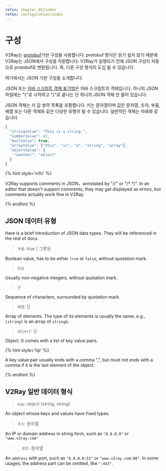 ```yaml
---
refcn: chapter_02/index
refen: configuration/index
---
```

# 구성

V2Ray는 [protobuf](https://developers.google.com/protocol-buffers/)기반 구성을 사용합니다. protobuf 형식은 읽기 쉽지 않기 때문에 V2Ray는 JSON에서 구성을 지원합니다. V2Ray가 실행되기 전에 JSON 구성이 자동으로 protobuf로 변환됩니다. 즉, 다른 구성 형식이 도입 될 수 있습니다.

여기에서는 JSON 기반 구성을 소개합니다.

JSON 또는 [자바 스크립트 객체 표기법](https://en.wikipedia.org/wiki/JSON)은 자바 스크립트의 객체입니다. 하나의 JSON 파일에는 "{"로 시작하고 "}"로 끝나는 단 하나의 JSON 객체 만 들어 있습니다.

JSON 객체는 키 값 쌍의 목록을 포함합니다. 키는 문자열이며 값은 문자열, 숫자, 부울, 배열 또는 다른 객체와 같은 다양한 유형이 될 수 있습니다. 일반적인 객체는 아래와 같습니다.

```javascript
{
  "stringValue": "This is a string.",
  "numberValue": 42,
  "boolValue": true,
  "arrayValue": ["this", "is", "a", "string", "array"],
  "objectValue": {
    "another": "object"
  }
}
```

{% hint style='info' %}

V2Ray supports comments in JSON，annotated by "//" or "/\* \*/". In an editor that doesn't support comments, they may get displayed as errors, but comments actually work fine in V2Ray.

{% endhint %}

## JSON 데이터 유형

Here is a brief introduction of JSON data types. They will be referenced in the rest of docs.

> `부울`: true | 그릇된

Boolean value, has to be either `true` or `false`, without quotation mark.

> `번호`

Usually non-negative integers, without quotation mark.

> `끈`

Sequence of characters, surrounded by quotation mark.

> `배열`: []

Array of elements. The type of its elements is usually the same, e.g., `[string]` is an array of `string`s.

> `object`: {}

Object. It comes with a list of key value pairs.

{% hint style='tip' %}

A key value pair usually ends with a comma ",", but must not ends with a comma if it is the last element of the object.

{% endhint %}

## V2Ray 일반 데이터 형식

> `map`: object \{string, string\}

An object whose keys and values have fixed types.

> `주소`: 문자열

An IP or domain address in string form, such as `"8.8.8.8"` or `"www.v2ray.com"`

> `_ 포트`: 문자열

An `address` with port, such as `"8.8.8.8:53"` or `"www.v2ray.com:80"`. In some usages, the address part can be omitted, like `":443"`.